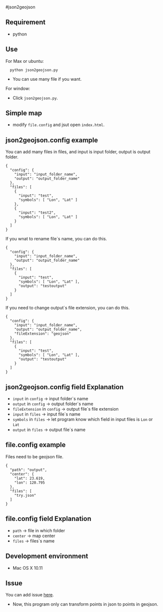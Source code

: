 #json2geojson

## Requirement

- python

## Use

For Max or ubuntu:

```
  python json2geojson.py
```
- You can use many file if you want.

For window:

- Click `json2geojson.py`.

## Simple map

- modify `file.config` and jsut open `index.html`.

## json2geojson.config example

You can add many files in files, and input is input folder, output is output folder.

```
{
  "config": {
    "input": "input_folder_name",
    "output": "output_folder_name"
  },  
  "files": [
    {   
      "input": "test",
      "symbols": [ "Lon", "Lat" ]
    },
    {   
      "input": "test2",
      "symbols": [ "Lon", "Lat" ]
    }
  ]
}
```

If you wnat to rename file`s name, you can do this.

```
{
  "config": {
    "input": "input_folder_name",
    "output": "output_folder_name"
  },  
  "files": [
    {   
      "input": "test",
      "symbols": [ "Lon", "Lat" ],
      "output": "testoutput"
    }
  ]
}
```

If you need to change output`s file extension, you can do this.

```
{
  "config": {
    "input": "input_folder_name",
    "output": "output_folder_name",
    "fileExtension": "geojson"
  },  
  "files": [
    {   
      "input": "test",
      "symbols": [ "Lon", "Lat" ],
      "output": "testoutput"
    }
  ]
}
```

## json2geojson.config field Explanation

- `input` in `config` -> input folder`s name
- `output` in `config` -> output folder`s name
- `fileExtension` in `config` -> output file`s file extension
- `input` in `files` -> input file`s name
- `symbols` in `files` -> let program know which field in input files is `Lon` or `Lat`
- `output` in `files` -> output file`s name

## file.config example

Files need to be geojson file.

```
{
  "path": "output",
  "center": {
    "lat": 23.619, 
    "lon": 120.795
  },  
  "files": [
    "try.json"
  ]
}
```

## file.config field Explanation

- `path` -> file in which folder
- `center` -> map center
- `files` -> files`s name

## Development environment

- Mac OS X 10.11

## Issue

You can add issue [here](https://github.com/HsuTing/json2geojson/issues).

- Now, this program only can transform points in json to points in geojson.
